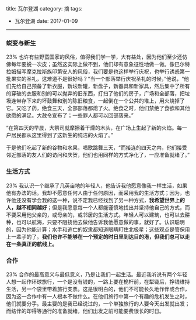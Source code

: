 title: 瓦尔登湖
category: 摘
tags:
  - 瓦尔登湖
date: 2017-01-09
---

### 蜕变与新生
23%
也许有些野蛮国家的风俗，值得我们学一学，大有益处，因为他们至少还仿佛每年要蜕一次皮；虽然这实际上做不到，他们却有意象征性地做一做。像巴尔特拉姆描写摩克拉斯族印第安人的风俗，我们要是也这样举行庆祝，也举行诱惑第一批果实的圣礼，这难道不是很好吗？“当一个部落举行庆祝圣礼的时候，”他说，“他们先给自己预备了新衣服，新坛新罐，新盘子，新器具和新家具，然后集中了所有的穿破的衣服和别的可以抛弃的旧东西，打扫了他们的房子，广场和全部落，把垃圾连带存下来的坏鼓舞和别的陈旧粮食，一起倒在一个公共的堆上，用火烧掉了它。又吃了药，绝食三天，全部部落都熄了火。绝食之时，他们禁绝了食欲和其他欲愿的满足。大赦令宣布了；一些罪人都可以回部落来。”

“在第四天的早晨，大祭司就摩擦着干燥的木头，在广场上生起了新的火焰。每一户居民都从这里得到了这新生的纯洁的火焰了。”

于是他们吃起了新的谷物和水果，唱歌跳舞三天，“而接连的四天之内，他们接受邻近部落的友人们的访问和庆贺，他们也用同样的方式净化了，一应准备就绪了。”

### 生活方式
23%
我认识一个继承了几英亩地的年轻人，他告诉我他愿意像我一样生活，如果他有办法的话。我却不愿意任何人由于任何原因，而采用我的生活方式；因为，也许他还没有学会我的这一种，说不定我已经找到了另一种方式，**我希望世界上的人，越不相同越好**；但是我愿意每一个人都能谨慎地找出并坚持他自己的方式，而不要采用他父亲的，或母亲的，或邻居的生活方式。年轻人可以建筑，也可以去耕种，也可以航海，只要不阻挠他去做他告诉我他愿意做的事，就好了。认识聪明的，因为他能计算；水手和逃亡的奴隶都知道眼睛盯住北极星；这些观点是管保用上一辈子的了。**我们也许不能够在一个预定的时日里到达目的港，但我们总可以走在一条真正的航线上。**

### 合作
23%
合作的最高意义与最低意义，乃是让我们一起生活。最近我听说有两个年轻人想一起作环球旅行，一个是没有钱的，一路上要在桅杆前，在犁锄后，挣钱维持生活，另一个袋里带着旅行支票。这是很明白的，他们不可能长久地作伴或合作，因为这一合作中有一人根本不做什么。在他们旅行中第一个有趣的危机发生之时，他们就要分手。最主要的是我已经说过的，一个单独旅行的人要今天出发就出发；而结伴的却得等通行的准备就绪，他们出发之前可能要费很长的时日。